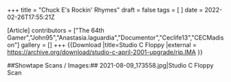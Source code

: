 +++
title = "Chuck E's Rockin' Rhymes"
draft = false
tags = [ ]
date = 2022-02-26T17:55:21Z

[Article]
contributors = ["The 64th Gamer","John95","Anastasia.laguardia","Documentor","Ceclife13","CECMadison"]
gallery = []
+++
{{Download
|title=Studio C Floppy
|external = https://archive.org/download/studio-c-april-2001-upgrade/rip.IMA
}}

##Showtape Scans / Images:##
<gallery>
2021-08-09_173558.jpg|Studio C Floppy Scan
</gallery>